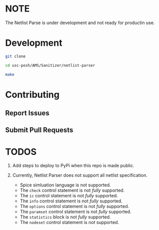 # NOTE

The Netlist Parse is under development and not ready for productin use.


# Development

```bash
git clone

cd usc-posh/AMS/Sanitizer/netlist-parser

make
```

# Contributing

## Report Issues

## Submit Pull Requests


# TODOS

1. Add steps to deploy to PyPi when this repo is made public.

1. Currently, Netlist Parser does not support all netlist specification.
    * Spice simluation language is not supported.
    * The `check` control statement is not *fully* supported.
    * The `ic` control statement is not *fully* supported.
    * The `info` control statement is not *fully* supported.
    * The `options` control statement is not *fully* supported.
    * The `paramset` control statement is not *fully* supported.
    * The `statistics` block is not *fully* supported.
    * The `nodeset` control statement is *not* supported.

